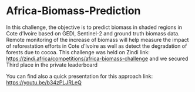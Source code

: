 # Africa-Biomass-Prediction
In this challenge, the objective is to predict biomass in shaded regions in Cote d’Ivoire based on GEDI, Sentinel-2 
and ground truth biomass data. Remote monitoring of the increase of biomass will help measure the impact of reforestation 
efforts in Cote d’Ivoire as well as detect the degradation of forests due to cocoa.
This challenge was held on Zindi link: https://zindi.africa/competitions/africa-biomass-challenge
and we secured Third place in the private leaderboard 

You can find also a quick presentation for this approach link: https://youtu.be/b34zPLJRLeQ
